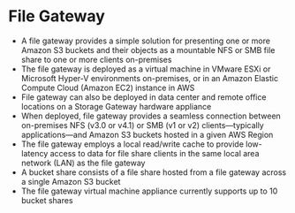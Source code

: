 
# File Gateway
- A file gateway provides a simple solution for presenting one or more Amazon S3 buckets and their objects as a mountable 
  NFS or SMB file share to one or more clients on-premises
- The file gateway is deployed as a virtual machine in VMware ESXi or Microsoft Hyper-V environments on-premises, or in 
  an Amazon Elastic Compute Cloud (Amazon EC2) instance in AWS
- File gateway can also be deployed in data center and remote office locations on a Storage Gateway hardware appliance
- When deployed, file gateway provides a seamless connection between on-premises NFS (v3.0 or v4.1) or SMB (v1 or v2) 
  clients—typically applications—and Amazon S3 buckets hosted in a given AWS Region
- The file gateway employs a local read/write cache to provide low-latency access to data for file share clients in the 
  same local area network (LAN) as the file gateway
- A bucket share consists of a file share hosted from a file gateway across a single Amazon S3 bucket
- The file gateway virtual machine appliance currently supports up to 10 bucket shares